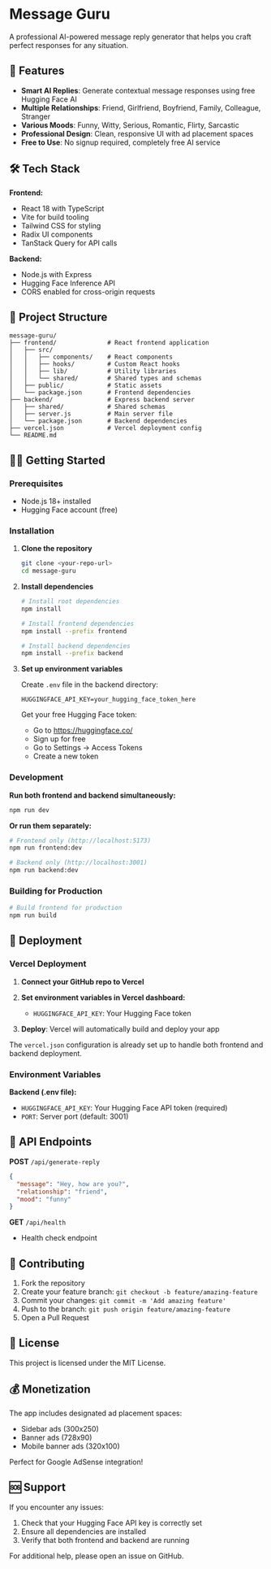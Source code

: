 # Message Guru

A professional AI-powered message reply generator that helps you craft perfect responses for any situation.

## 🚀 Features

- **Smart AI Replies**: Generate contextual message responses using free Hugging Face AI
- **Multiple Relationships**: Friend, Girlfriend, Boyfriend, Family, Colleague, Stranger
- **Various Moods**: Funny, Witty, Serious, Romantic, Flirty, Sarcastic
- **Professional Design**: Clean, responsive UI with ad placement spaces
- **Free to Use**: No signup required, completely free AI service

## 🛠️ Tech Stack

**Frontend:**
- React 18 with TypeScript
- Vite for build tooling
- Tailwind CSS for styling
- Radix UI components
- TanStack Query for API calls

**Backend:**
- Node.js with Express
- Hugging Face Inference API
- CORS enabled for cross-origin requests

## 📁 Project Structure

```
message-guru/
├── frontend/              # React frontend application
│   ├── src/
│   │   ├── components/    # React components
│   │   ├── hooks/         # Custom React hooks
│   │   ├── lib/           # Utility libraries
│   │   └── shared/        # Shared types and schemas
│   ├── public/            # Static assets
│   └── package.json       # Frontend dependencies
├── backend/               # Express backend server
│   ├── shared/            # Shared schemas
│   ├── server.js          # Main server file
│   └── package.json       # Backend dependencies
├── vercel.json            # Vercel deployment config
└── README.md
```

## 🏃‍♂️ Getting Started

### Prerequisites

- Node.js 18+ installed
- Hugging Face account (free)

### Installation

1. **Clone the repository**
   ```bash
   git clone <your-repo-url>
   cd message-guru
   ```

2. **Install dependencies**
   ```bash
   # Install root dependencies
   npm install
   
   # Install frontend dependencies
   npm install --prefix frontend
   
   # Install backend dependencies
   npm install --prefix backend
   ```

3. **Set up environment variables**
   
   Create `.env` file in the backend directory:
   ```
   HUGGINGFACE_API_KEY=your_hugging_face_token_here
   ```
   
   Get your free Hugging Face token:
   - Go to https://huggingface.co/
   - Sign up for free
   - Go to Settings → Access Tokens
   - Create a new token

### Development

**Run both frontend and backend simultaneously:**
```bash
npm run dev
```

**Or run them separately:**
```bash
# Frontend only (http://localhost:5173)
npm run frontend:dev

# Backend only (http://localhost:3001)
npm run backend:dev
```

### Building for Production

```bash
# Build frontend for production
npm run build
```

## 🚀 Deployment

### Vercel Deployment

1. **Connect your GitHub repo to Vercel**
2. **Set environment variables in Vercel dashboard:**
   - `HUGGINGFACE_API_KEY`: Your Hugging Face token

3. **Deploy**: Vercel will automatically build and deploy your app

The `vercel.json` configuration is already set up to handle both frontend and backend deployment.

### Environment Variables

**Backend (.env file):**
- `HUGGINGFACE_API_KEY`: Your Hugging Face API token (required)
- `PORT`: Server port (default: 3001)

## 🎯 API Endpoints

**POST** `/api/generate-reply`
```json
{
  "message": "Hey, how are you?",
  "relationship": "friend",
  "mood": "funny"
}
```

**GET** `/api/health`
- Health check endpoint

## 🤝 Contributing

1. Fork the repository
2. Create your feature branch: `git checkout -b feature/amazing-feature`
3. Commit your changes: `git commit -m 'Add amazing feature'`
4. Push to the branch: `git push origin feature/amazing-feature`
5. Open a Pull Request

## 📝 License

This project is licensed under the MIT License.

## 💰 Monetization

The app includes designated ad placement spaces:
- Sidebar ads (300x250)
- Banner ads (728x90)
- Mobile banner ads (320x100)

Perfect for Google AdSense integration!

## 🆘 Support

If you encounter any issues:
1. Check that your Hugging Face API key is correctly set
2. Ensure all dependencies are installed
3. Verify that both frontend and backend are running

For additional help, please open an issue on GitHub.